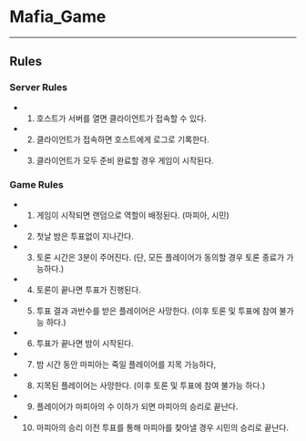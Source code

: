 # Mafia_Game
***
## Rules

### Server Rules

- 1. 호스트가 서버를 열면 클라이언트가 접속할 수 있다.
- 2. 클라이언트가 접속하면 호스트에게 로그로 기록한다.
- 3. 클라이언트가 모두 준비 완료할 경우 게임이 시작된다.

### Game Rules

- 1. 게임이 시작되면 랜덤으로 역할이 배정된다. (마피아, 시민)
- 2. 첫날 밤은 투표없이 지나간다.
- 3. 토론 시간은 3분이 주어진다. (단, 모든 플레이어가 동의할 경우 토론 종료가 가능하다.)
- 4. 토론이 끝나면 투표가 진행된다.
- 5. 투표 결과 과반수를 받은 플레이어은 사망한다. (이후 토론 및 투표에 참여 불가능 하다.)
- 6. 투표가 끝나면 밤이 시작된다.
- 7. 밤 시간 동안 마피아는 죽일 플레이어를 지목 가능하다,
- 8. 지목된 플레이어는 사망한다. (이후 토론 및 투표에 참여 불가능 하다.)
- 9. 플레이어가 마피아의 수 이하가 되면 마피아의 승리로 끝난다.
- 10. 마피아의 승리 이전 투표를 통해 마피아를 찾아낼 경우 시민의 승리로 끝난다.